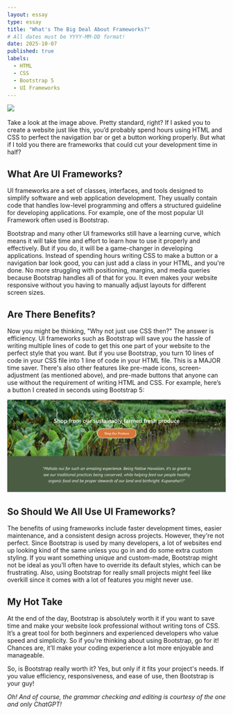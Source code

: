 ```yaml
---
layout: essay
type: essay
title: "What's The Big Deal About Frameworks?"
# All dates must be YYYY-MM-DD format!
date: 2025-10-07
published: true
labels:
  - HTML
  - CSS
  - Bootstrap 5
  - UI Frameworks
---
```


<img class="img-fluid" src="../img/frameworks/website.png"> 

Take a look at the image above. Pretty standard, right? If I asked you to create a website just like this, you’d probably spend hours using HTML and CSS to perfect the navigation bar or get a button working properly. But what if I told you there are frameworks that could cut your development time in half?

## What Are UI Frameworks? 
UI frameworks are a set of classes, interfaces, and tools designed to simplify software and web application development. They usually contain code that handles low-level programming and offers a structured guideline for developing applications. For example, one of the most popular UI Framework often used is Bootstrap. 

Bootstrap and many other UI frameworks still have a learning curve, which means it will take time and effort to learn how to use it properly and effectively. But if you do, it will be a game-changer in developing applications. Instead of spending hours writing CSS to make a button or a navigation bar look good, you can just add a class in your HTML, and you're done. No more struggling with positioning, margins, and media queries because Bootstrap handles all of that for you. It even makes your website responsive without you having to manually adjust layouts for different screen sizes. 

## Are There Benefits? 
Now you might be thinking, "Why not just use CSS then?" The answer is efficiency. UI frameworks such as Bootstrap will save you the hassle of writing multiple lines of code to get this one part of your website to the perfect style that you want. But if you use Bootstrap, you turn 10 lines of code in your CSS file into 1 line of code in your HTML file. This is a MAJOR time saver. There's also other features like pre-made icons, screen-adjustment (as mentioned above), and pre-made buttons that anyone can use without the requirement of writing HTML and CSS. For example, here’s a button I created in seconds using Bootstrap 5:

<img width="1000px" class="img-fluid" src="../img/frameworks/button.png">


## So Should We All Use UI Frameworks? 
The benefits of using frameworks include faster development times, easier maintenance, and a consistent design across projects. However, they're not perfect. Since Bootstrap is used by many developers, a lot of websites end up looking kind of the same unless you go in and do some extra custom styling. If you want something unique and custom-made, Bootstrap might not be ideal as you’ll often have to override its default styles, which can be frustrating. Also, using Bootstrap for really small projects might feel like overkill since it comes with a lot of features you might never use.

## My Hot Take 
At the end of the day, Bootstrap is absolutely worth it if you want to save time and make your website look professional without writing tons of CSS. It’s a great tool for both beginners and experienced developers who value speed and simplicity. So if you're thinking about using Bootstrap, go for it! Chances are, it’ll make your coding experience a lot more enjoyable and manageable. 

So, is Bootstrap really worth it? Yes, but only if it fits your project's needs. If you value efficiency, responsiveness, and ease of use, then Bootstrap is your guy!

*Oh! And of course, the grammar checking and editing is courtesy of the one and only ChatGPT!*
